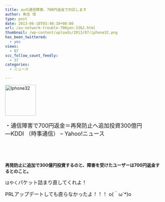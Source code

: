 ```yaml
---
title: auの通信障害、700円返金で対応します
author: 魚住 惇
type: post
date: 2013-06-10T03:40:10+00:00
url: /au-network-trouble-700yen-3362.html
thumbnail: /wp-content/uploads/2013/07/iphone32.png
has_been_twittered:
  - yes
views:
  - 87
scc_follow_count_feedly:
  - 37
categories:
  - ニュース

---
```

<img decoding="async" loading="lazy" title="iphone32.png" src="/wp-content/uploads/2013/06/iphone32.png" alt="Iphone32" width="100" height="100" border="0" />

<!--more-->

<p style="font-size: 18px;">
  ・通信障害で700円返金＝再発防止へ追加投資300億円―KDDI （時事通信） &#8211; Yahoo!ニュース
</p>

 

 

**再発防止に追加で300億円投資するのと、障害を受けたユーザーは700円返金するとのこと。**

はやく<span style="font-size: 16px;">パケット詰まり直してくれよ！</span>

<span style="font-size: 16px;">PRLアップデートしても直らなかったよ！！！ o(｀ω´*)o</span>